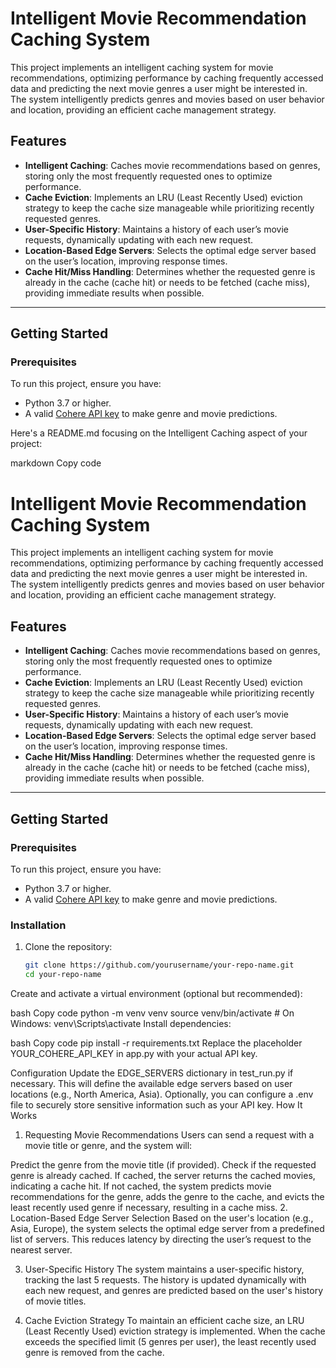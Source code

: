 # Intelligent Movie Recommendation Caching System

This project implements an intelligent caching system for movie recommendations, optimizing performance by caching frequently accessed data and predicting the next movie genres a user might be interested in. The system intelligently predicts genres and movies based on user behavior and location, providing an efficient cache management strategy.

## Features

- **Intelligent Caching**: Caches movie recommendations based on genres, storing only the most frequently requested ones to optimize performance.
- **Cache Eviction**: Implements an LRU (Least Recently Used) eviction strategy to keep the cache size manageable while prioritizing recently requested genres.
- **User-Specific History**: Maintains a history of each user’s movie requests, dynamically updating with each new request.
- **Location-Based Edge Servers**: Selects the optimal edge server based on the user’s location, improving response times.
- **Cache Hit/Miss Handling**: Determines whether the requested genre is already in the cache (cache hit) or needs to be fetched (cache miss), providing immediate results when possible.

---

## Getting Started

### Prerequisites

To run this project, ensure you have:

- Python 3.7 or higher.
- A valid [Cohere API key](https://cohere.ai/) to make genre and movie predictions.


Here's a README.md focusing on the Intelligent Caching aspect of your project:

markdown
Copy code
# Intelligent Movie Recommendation Caching System

This project implements an intelligent caching system for movie recommendations, optimizing performance by caching frequently accessed data and predicting the next movie genres a user might be interested in. The system intelligently predicts genres and movies based on user behavior and location, providing an efficient cache management strategy.

## Features

- **Intelligent Caching**: Caches movie recommendations based on genres, storing only the most frequently requested ones to optimize performance.
- **Cache Eviction**: Implements an LRU (Least Recently Used) eviction strategy to keep the cache size manageable while prioritizing recently requested genres.
- **User-Specific History**: Maintains a history of each user’s movie requests, dynamically updating with each new request.
- **Location-Based Edge Servers**: Selects the optimal edge server based on the user’s location, improving response times.
- **Cache Hit/Miss Handling**: Determines whether the requested genre is already in the cache (cache hit) or needs to be fetched (cache miss), providing immediate results when possible.

---

## Getting Started

### Prerequisites

To run this project, ensure you have:

- Python 3.7 or higher.
- A valid [Cohere API key](https://cohere.ai/) to make genre and movie predictions.

### Installation

1. Clone the repository:
   ```bash
   git clone https://github.com/yourusername/your-repo-name.git
   cd your-repo-name
Create and activate a virtual environment (optional but recommended):

bash
Copy code
python -m venv venv
source venv/bin/activate  # On Windows: venv\Scripts\activate
Install dependencies:

bash
Copy code
pip install -r requirements.txt
Replace the placeholder YOUR_COHERE_API_KEY in app.py with your actual API key.

Configuration
Update the EDGE_SERVERS dictionary in test_run.py if necessary. This will define the available edge servers based on user locations (e.g., North America, Asia).
Optionally, you can configure a .env file to securely store sensitive information such as your API key.
How It Works
1. Requesting Movie Recommendations
Users can send a request with a movie title or genre, and the system will:

Predict the genre from the movie title (if provided).
Check if the requested genre is already cached.
If cached, the server returns the cached movies, indicating a cache hit.
If not cached, the system predicts movie recommendations for the genre, adds the genre to the cache, and evicts the least recently used genre if necessary, resulting in a cache miss.
2. Location-Based Edge Server Selection
Based on the user's location (e.g., Asia, Europe), the system selects the optimal edge server from a predefined list of servers. This reduces latency by directing the user’s request to the nearest server.

3. User-Specific History
The system maintains a user-specific history, tracking the last 5 requests. The history is updated dynamically with each new request, and genres are predicted based on the user's history of movie titles.

4. Cache Eviction Strategy
To maintain an efficient cache size, an LRU (Least Recently Used) eviction strategy is implemented. When the cache exceeds the specified limit (5 genres per user), the least recently used genre is removed from the cache.
